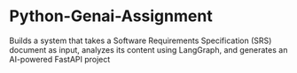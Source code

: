 # Python-Genai-Assignment
Builds a system that takes a Software Requirements Specification (SRS) document as input, analyzes its content using LangGraph, and generates an AI-powered FastAPI project
